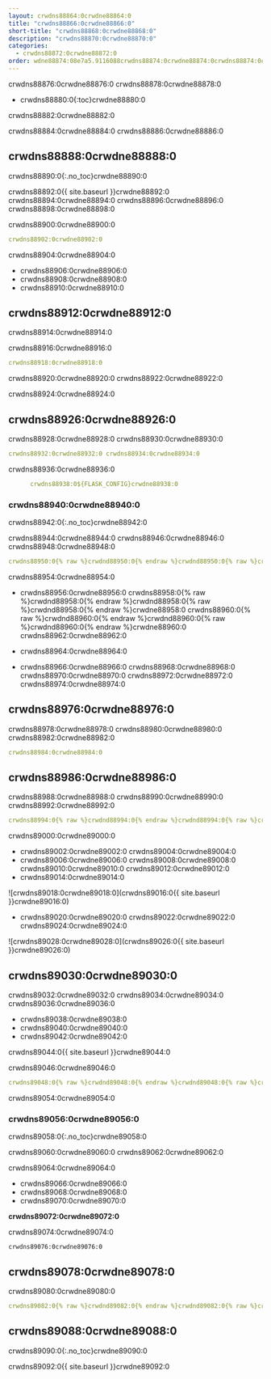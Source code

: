 ```yaml
---
layout: crwdns88864:0crwdne88864:0
title: "crwdns88866:0crwdne88866:0"
short-title: "crwdns88868:0crwdne88868:0"
description: "crwdns88870:0crwdne88870:0"
categories:
  - crwdns88872:0crwdne88872:0
order: wdne88874:08e7a5.9116088crwdns88874:0crwdne88874:0crwdns88874:0crwdne88874:0
---
```

crwdns88876:0crwdne88876:0 crwdns88878:0crwdne88878:0

- crwdns88880:0{:toc}crwdne88880:0

crwdns88882:0crwdne88882:0

crwdns88884:0crwdne88884:0 crwdns88886:0crwdne88886:0

## crwdns88888:0crwdne88888:0

crwdns88890:0{:.no_toc}crwdne88890:0

crwdns88892:0{{ site.baseurl }}crwdne88892:0 crwdns88894:0crwdne88894:0 crwdns88896:0crwdne88896:0 crwdns88898:0crwdne88898:0

crwdns88900:0crwdne88900:0

```yaml
crwdns88902:0crwdne88902:0
```

crwdns88904:0crwdne88904:0

- crwdns88906:0crwdne88906:0
- crwdns88908:0crwdne88908:0 
- crwdns88910:0crwdne88910:0

## crwdns88912:0crwdne88912:0

crwdns88914:0crwdne88914:0

crwdns88916:0crwdne88916:0

```yaml
crwdns88918:0crwdne88918:0
```

crwdns88920:0crwdne88920:0 crwdns88922:0crwdne88922:0

crwdns88924:0crwdne88924:0

## crwdns88926:0crwdne88926:0

crwdns88928:0crwdne88928:0 crwdns88930:0crwdne88930:0

```yaml
crwdns88932:0crwdne88932:0 crwdns88934:0crwdne88934:0
```

crwdns88936:0crwdne88936:0

```yaml
      crwdns88938:0${FLASK_CONFIG}crwdne88938:0
```

### crwdns88940:0crwdne88940:0

crwdns88942:0{:.no_toc}crwdne88942:0

crwdns88944:0crwdne88944:0 crwdns88946:0crwdne88946:0 crwdns88948:0crwdne88948:0

```yaml
crwdns88950:0{% raw %}crwdnd88950:0{% endraw %}crwdnd88950:0{% raw %}crwdnd88950:0{% endraw %}crwdnd88950:0{% raw %}crwdnd88950:0{% endraw %}crwdnd88950:0{% raw %}crwdnd88950:0{% endraw %}crwdne88950:0 crwdns88952:0{% raw %}crwdnd88952:0{% endraw %}crwdnd88952:0{% raw %}crwdnd88952:0{% endraw %}crwdnd88952:0{% raw %}crwdnd88952:0{% endraw %}crwdnd88952:0{% raw %}crwdnd88952:0{% endraw %}crwdne88952:0
```

crwdns88954:0crwdne88954:0

- crwdns88956:0crwdne88956:0 crwdns88958:0{% raw %}crwdnd88958:0{% endraw %}crwdnd88958:0{% raw %}crwdnd88958:0{% endraw %}crwdne88958:0 crwdns88960:0{% raw %}crwdnd88960:0{% endraw %}crwdnd88960:0{% raw %}crwdnd88960:0{% endraw %}crwdne88960:0 crwdns88962:0crwdne88962:0

- crwdns88964:0crwdne88964:0

- crwdns88966:0crwdne88966:0 crwdns88968:0crwdne88968:0 crwdns88970:0crwdne88970:0 crwdns88972:0crwdne88972:0 crwdns88974:0crwdne88974:0

## crwdns88976:0crwdne88976:0

crwdns88978:0crwdne88978:0 crwdns88980:0crwdne88980:0 crwdns88982:0crwdne88982:0

```yaml
crwdns88984:0crwdne88984:0
```

## crwdns88986:0crwdne88986:0

crwdns88988:0crwdne88988:0 crwdns88990:0crwdne88990:0 crwdns88992:0crwdne88992:0

```yaml
crwdns88994:0{% raw %}crwdnd88994:0{% endraw %}crwdnd88994:0{% raw %}crwdnd88994:0{% endraw %}crwdnd88994:0{% raw %}crwdnd88994:0{% endraw %}crwdnd88994:0{% raw %}crwdnd88994:0{% endraw %}crwdne88994:0 crwdns88996:0{% raw %}crwdnd88996:0{% endraw %}crwdnd88996:0{% raw %}crwdnd88996:0{% endraw %}crwdnd88996:0{% raw %}crwdnd88996:0{% endraw %}crwdnd88996:0{% raw %}crwdnd88996:0{% endraw %}crwdne88996:0 crwdns88998:0crwdne88998:0
```

crwdns89000:0crwdne89000:0

- crwdns89002:0crwdne89002:0 crwdns89004:0crwdne89004:0 
- crwdns89006:0crwdne89006:0 crwdns89008:0crwdne89008:0 crwdns89010:0crwdne89010:0 crwdns89012:0crwdne89012:0
- crwdns89014:0crwdne89014:0

![crwdns89018:0crwdne89018:0](crwdns89016:0{{ site.baseurl }}crwdne89016:0)

- crwdns89020:0crwdne89020:0 crwdns89022:0crwdne89022:0 crwdns89024:0crwdne89024:0

![crwdns89028:0crwdne89028:0](crwdns89026:0{{ site.baseurl }}crwdne89026:0)

## crwdns89030:0crwdne89030:0

crwdns89032:0crwdne89032:0 crwdns89034:0crwdne89034:0 crwdns89036:0crwdne89036:0

- crwdns89038:0crwdne89038:0
- crwdns89040:0crwdne89040:0
- crwdns89042:0crwdne89042:0

crwdns89044:0{{ site.baseurl }}crwdne89044:0

crwdns89046:0crwdne89046:0

```yaml
crwdns89048:0{% raw %}crwdnd89048:0{% endraw %}crwdnd89048:0{% raw %}crwdnd89048:0{% endraw %}crwdnd89048:0{% raw %}crwdnd89048:0{% endraw %}crwdnd89048:0{% raw %}crwdnd89048:0{% endraw %}crwdne89048:0 crwdns89050:0{% raw %}crwdnd89050:0{% endraw %}crwdnd89050:0{% raw %}crwdnd89050:0{% endraw %}crwdnd89050:0{% raw %}crwdnd89050:0{% endraw %}crwdnd89050:0{% raw %}crwdnd89050:0{% endraw %}crwdne89050:0 crwdns89052:0$HEROKU_API_KEYcrwdnd89052:0$HEROKU_APP_NAMEcrwdne89052:0
```

crwdns89054:0crwdne89054:0

### crwdns89056:0crwdne89056:0

crwdns89058:0{:.no_toc}crwdne89058:0

crwdns89060:0crwdne89060:0 crwdns89062:0crwdne89062:0

crwdns89064:0crwdne89064:0

- crwdns89066:0crwdne89066:0
- crwdns89068:0crwdne89068:0
- crwdns89070:0crwdne89070:0

**crwdns89072:0crwdne89072:0**

crwdns89074:0crwdne89074:0

    crwdns89076:0crwdne89076:0
    

## crwdns89078:0crwdne89078:0

crwdns89080:0crwdne89080:0

```yaml
crwdns89082:0{% raw %}crwdnd89082:0{% endraw %}crwdnd89082:0{% raw %}crwdnd89082:0{% endraw %}crwdnd89082:0{% raw %}crwdnd89082:0{% endraw %}crwdnd89082:0{% raw %}crwdnd89082:0{% endraw %}crwdne89082:0 crwdns89084:0{% raw %}crwdnd89084:0{% endraw %}crwdnd89084:0{% raw %}crwdnd89084:0{% endraw %}crwdnd89084:0{% raw %}crwdnd89084:0{% endraw %}crwdnd89084:0{% raw %}crwdnd89084:0{% endraw %}crwdne89084:0 crwdns89086:0$HEROKU_API_KEYcrwdnd89086:0$HEROKU_APP_NAMEcrwdne89086:0
```

## crwdns89088:0crwdne89088:0

crwdns89090:0{:.no_toc}crwdne89090:0

crwdns89092:0{{ site.baseurl }}crwdne89092:0